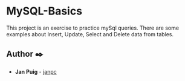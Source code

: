 # MySQL-Basics

This project is an exercise to practice mySql queries. There are some examples about Insert, Update, Select and Delete data from tables.

## Author ✒️

* **Jan Puig** - [janpc](https://github.com/janpc)
